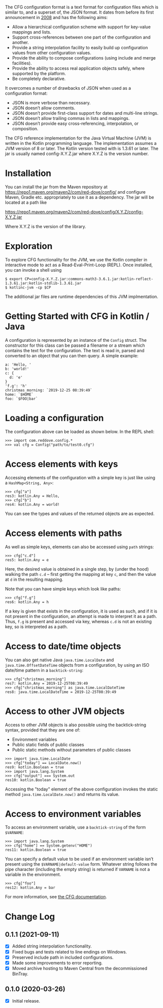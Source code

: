 The CFG configuration format is a text format for configuration files which is similar to, and a superset of, the JSON format. It dates from before its first announcement in [2008](https://wiki.python.org/moin/HierConfig) and has the following aims:

* Allow a hierarchical configuration scheme with support for key-value mappings and lists.
* Support cross-references between one part of the configuration and another.
* Provide a string interpolation facility to easily build up configuration values from other configuration values.
* Provide the ability to compose configurations (using include and merge facilities).
* Provide the ability to access real application objects safely, where supported by the platform.
* Be completely declarative.

It overcomes a number of drawbacks of JSON when used as a configuration format:

* JSON is more verbose than necessary.
* JSON doesn’t allow comments.
* JSON doesn’t provide first-class support for dates and multi-line strings.
* JSON doesn’t allow trailing commas in lists and mappings.
* JSON doesn’t provide easy cross-referencing, interpolation, or composition.

The CFG reference implementation for the Java Virtual Machine (JVM) is written in the Kotlin programming language. The implementation assumes a JVM version of 8 or later. The Kotlin version tested with is 1.3.61 or later. The jar is usually named config-X.Y.Z.jar where X.Y.Z is the version number.

Installation
============
You can install the jar from the Maven repository at https://repo1.maven.org/maven2/com/red-dove/config/ and configure Maven, Gradle etc. appropriately to use it as a dependency. The jar will be located at a path like

https://repo1.maven.org/maven2/com/red-dove/config/X.Y.Z/config-X.Y.Z.jar

Where X.Y.Z is the version of the library.

Exploration
============
To explore CFG functionality for the JVM, we use the Kotlin compiler in interactive mode to act as a Read-Eval-Print-Loop (REPL). Once installed, you can invoke a shell using
```
$ export CP=config-X.Y.Z.jar:commons-math3-3.6.1.jar:kotlin-reflect-1.3.61.jar:kotlin-stdlib-1.3.61.jar
$ kotlinc-jvm -cp $CP
```
The additional jar files are runtime dependencies of this JVM implmentation.

Getting Started with CFG in Kotlin / Java
=========================================
A configuration is represented by an instance of the `Config` struct. The constructor for this class can be passed a filename or a stream which contains the text for the configuration. The text is read in, parsed and converted to an object that you can then query. A simple example:

```
a: 'Hello, '
b: 'world!'
c: {
  d: 'e'
}
'f.g': 'h'
christmas_morning: `2019-12-25 08:39:49`
home: `$HOME`
foo: `$FOO|bar`
```

Loading a configuration
=======================
The configuration above can be loaded as shown below. In the REPL shell:

```
>>> import com.reddove.config.*
>>> val cfg = Config("path/to/test0.cfg")
```

Access elements with keys
=========================
Accessing elements of the configuration with a simple key is just like using a `HashMap<String, Any>`:

```
>>> cfg["a"]
res3: kotlin.Any = Hello,
>>> cfg["b"]
res4: kotlin.Any = world!
```
You can see the types and values of the returned objects are as expected.

Access elements with paths
==========================
As well as simple keys, elements  can also be accessed using `path` strings:
```
>>> cfg["c.d"]
res5: kotlin.Any = e
```
Here, the desired value is obtained in a single step, by (under the hood) walking the path `c.d` – first getting the mapping at key `c`, and then the value at `d` in the resulting mapping.

Note that you can have simple keys which look like paths:
```
>>> cfg["f.g"]
res6: kotlin.Any = h
```
If a key is given that exists in the configuration, it is used as such, and if it is not present in the configuration, an attempt is made to interpret it as a path. Thus, `f.g` is present and accessed via key, whereas `c.d` is not an existing key, so is interpreted as a path.

Access to date/time objects
===========================
You can also get native Java `java.time.LocalDate` and `java.time.OffsetDateTime` objects from a configuration, by using an ISO date/time pattern in a `backtick-string`:
```
>>> cfg["christmas_morning"]
res7: kotlin.Any = 2019-12-25T08:39:49
>>> cfg["christmas_morning"] as java.time.LocalDateTime
res8: java.time.LocalDateTime = 2019-12-25T08:39:49
```

Access to other JVM objects
===========================
Access to other JVM objects is also possible using the backtick-string syntax, provided that they are one of:

* Environment variables
* Public static fields of public classes
* Public static methods without parameters of public classes

```
>>> import java.time.LocalDate
>>> cfg["today"] == LocalDate.now()
res9: kotlin.Boolean = true
>>> import java.lang.System
>>> cfg["output"] === System.out
res10: kotlin.Boolean = true
```
Accessing the "today" element of the above configuration invokes the static method `java.time.LocalDate.now()` and returns its value.

Access to environment variables
===============================

To access an environment variable, use a `backtick-string` of the form `$VARNAME`:
```
>>> import java.lang.System
>>> cfg["home"] == System.getenv("HOME")
res11: kotlin.Boolean = true
```
You can specify a default value to be used if an environment variable isn’t present using the `$VARNAME|default-value` form. Whatever string follows the pipe character (including the empty string) is returned if `VARNAME` is not a variable in the environment.
```
>>> cfg["foo"]
res12: kotlin.Any = bar
```
For more information, see [the CFG documentation](https://docs.red-dove.com/cfg/index.html).

Change Log
==========

## 0.1.1 (2021-09-11)

- [x] Added string interpolation functionality.
- [x] Fixed bugs and tests related to line endings on Windows.
- [x] Preserved include path in included configurations.
- [x] Made some improvements to error reporting.
- [x] Moved archive hosting to Maven Central from the decommissioned BinTray.

## 0.1.0 (2020-03-26)

- [x] Initial release.
